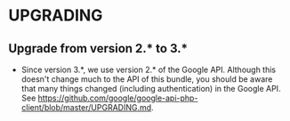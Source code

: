 UPGRADING
=========

Upgrade from version 2.\* to 3.\*
-------------------------------
* Since version 3.\*, we use version 2.\* of the Google API. Although this doesn't change much to the API of this bundle, you should be aware that many things changed (including authentication) in the Google API. See https://github.com/google/google-api-php-client/blob/master/UPGRADING.md.